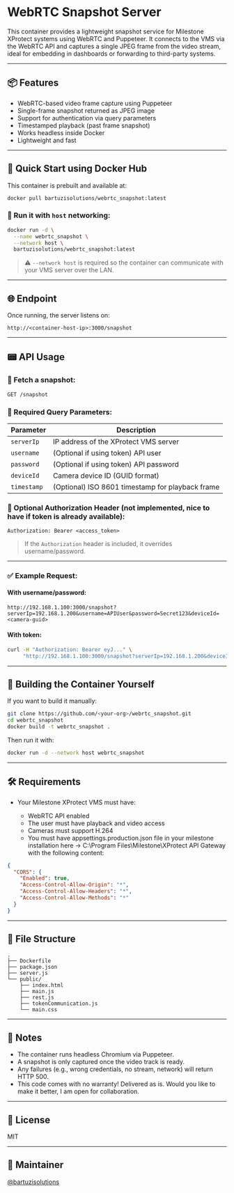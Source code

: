 # WebRTC Snapshot Server

This container provides a lightweight snapshot service for Milestone XProtect systems using WebRTC and Puppeteer. It connects to the VMS via the WebRTC API and captures a single JPEG frame from the video stream, ideal for embedding in dashboards or forwarding to third-party systems.


---

## 📦 Features

* WebRTC-based video frame capture using Puppeteer
* Single-frame snapshot returned as JPEG image
* Support for authentication via query parameters
* Timestamped playback (past frame snapshot)
* Works headless inside Docker
* Lightweight and fast

---

## 🚀 Quick Start using Docker Hub

This container is prebuilt and available at:

```
docker pull bartuzisolutions/webrtc_snapshot:latest
```

### 🔧 Run it with `host` networking:

```bash
docker run -d \
  --name webrtc_snapshot \
  --network host \
  bartuzisolutions/webrtc_snapshot:latest
```

> ⚠️ `--network host` is required so the container can communicate with your VMS server over the LAN.

---

## 🌐 Endpoint

Once running, the server listens on:

```
http://<container-host-ip>:3000/snapshot
```

---

## 📟 API Usage

### 📸 Fetch a snapshot:

```http
GET /snapshot
```

### 🔐 Required Query Parameters:

| Parameter   | Description                                      |
| ----------- | ------------------------------------------------ |
| `serverIp`  | IP address of the XProtect VMS server            |
| `username`  | (Optional if using token) API user               |
| `password`  | (Optional if using token) API password           |
| `deviceId`  | Camera device ID (GUID format)                   |
| `timestamp` | (Optional) ISO 8601 timestamp for playback frame |

### 🔐 Optional Authorization Header (not implemented, nice to have if token is already available):

```http
Authorization: Bearer <access_token>
```

> If the `Authorization` header is included, it overrides username/password.

---

### ✅ Example Request:

#### With username/password:

```
http://192.168.1.100:3000/snapshot?serverIp=192.168.1.200&username=APIUser&password=Secret123&deviceId=<camera-guid>
```

#### With token:

```bash
curl -H "Authorization: Bearer eyJ..." \
     "http://192.168.1.100:3000/snapshot?serverIp=192.168.1.200&deviceId=<camera-guid>"
```

---

## 🐳 Building the Container Yourself

If you want to build it manually:

```bash
git clone https://github.com/<your-org>/webrtc_snapshot.git
cd webrtc_snapshot
docker build -t webrtc_snapshot .
```

Then run it with:

```bash
docker run -d --network host webrtc_snapshot
```

---

## 🛠 Requirements

* Your Milestone XProtect VMS must have:

  * WebRTC API enabled
  * The user must have playback and video access
  * Cameras must support H.264
  * You must have appsettings.production.json file in your milestone installation here -> C:\Program Files\Milestone\XProtect API Gateway
with the following content:
```json
{
  "CORS": {
    "Enabled": true,
    "Access-Control-Allow-Origin": "*",
    "Access-Control-Allow-Headers": "*",
    "Access-Control-Allow-Methods": "*"
  }
}
```

---

## 📁 File Structure

```
.
├── Dockerfile
├── package.json
├── server.js
└── public/
    ├── index.html
    ├── main.js
    ├── rest.js
    ├── tokenCommunication.js
    └── main.css
```

---

## 🤔 Notes

* The container runs headless Chromium via Puppeteer.
* A snapshot is only captured once the video track is ready.
* Any failures (e.g., wrong credentials, no stream, network) will return HTTP 500.
* This code comes with no warranty! Delivered as is. Would you like to make it better, I am open for collaboration.

---

## 🤝 License

MIT

---

## 👤 Maintainer

[@bartuzisolutions](https://github.com/lbartuzi/)
